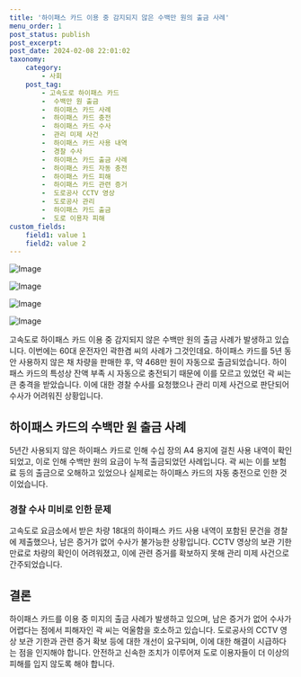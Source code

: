 ```yaml
---
title: '하이패스 카드 이용 중 감지되지 않은 수백만 원의 출금 사례'
menu_order: 1
post_status: publish
post_excerpt: 
post_date: 2024-02-08 22:01:02
taxonomy:
    category:
        - 사회
    post_tag:
        - 고속도로 하이패스 카드
        -  수백만 원 출금
        -  하이패스 카드 사례
        -  하이패스 카드 충전
        -  하이패스 카드 수사
        -  관리 미제 사건
        -  하이패스 카드 사용 내역
        -  경찰 수사
        -  하이패스 카드 출금 사례
        -  하이패스 카드 자동 충전
        -  하이패스 카드 피해
        -  하이패스 카드 관련 증거
        -  도로공사 CCTV 영상
        -  도로공사 관리
        -  하이패스 카드 출금
        -  도로 이용자 피해
custom_fields:
    field1: value 1
    field2: value 2
---
```


![Image](https://imgnews.pstatic.net/image/056/2024/02/08/0011658942_001_20240208180306382.jpg?type=w647)

![Image](https://imgnews.pstatic.net/image/056/2024/02/08/0011658942_002_20240208180306439.jpg?type=w647)

![Image](https://imgnews.pstatic.net/image/056/2024/02/08/0011658942_003_20240208180306486.jpg?type=w647)

![Image](https://imgnews.pstatic.net/image/056/2024/02/08/0011658942_004_20240208180306533.jpg?type=w647)

고속도로 하이패스 카드 이용 중 감지되지 않은 수백만 원의 출금 사례가 발생하고 있습니다. 이번에는 60대 운전자인 곽한겸 씨의 사례가 그것인데요. 하이패스 카드를 5년 동안 사용하지 않은 채 차량을 판매한 후, 약 468만 원이 자동으로 출금되었습니다. 하이패스 카드의 특성상 잔액 부족 시 자동으로 충전되기 때문에 이를 모르고 있었던 곽 씨는 큰 충격을 받았습니다. 이에 대한 경찰 수사를 요청했으나 관리 미제 사건으로 판단되어 수사가 어려워진 상황입니다.
## 하이패스 카드의 수백만 원 출금 사례
5년간 사용되지 않은 하이패스 카드로 인해 수십 장의 A4 용지에 걸친 사용 내역이 확인되었고, 이로 인해 수백만 원의 요금이 누적 출금되었던 사례입니다. 곽 씨는 이를 보험료 등의 출금으로 오해하고 있었으나 실제로는 하이패스 카드의 자동 충전으로 인한 것이었습니다.
### 경찰 수사 미비로 인한 문제
고속도로 요금소에서 받은 차량 18대의 하이패스 카드 사용 내역이 포함된 문건을 경찰에 제출했으나, 남은 증거가 없어 수사가 불가능한 상황입니다. CCTV 영상의 보관 기한 만료로 차량의 확인이 어려워졌고, 이에 관련 증거를 확보하지 못해 관리 미제 사건으로 간주되었습니다.
## 결론
하이패스 카드를 이용 중 미지의 출금 사례가 발생하고 있으며, 남은 증거가 없어 수사가 어렵다는 점에서 피해자인 곽 씨는 억울함을 호소하고 있습니다. 도로공사의 CCTV 영상 보관 기한과 관련 증거 확보 등에 대한 개선이 요구되며, 이에 대한 해결이 시급하다는 점을 인지해야 합니다. 안전하고 신속한 조치가 이루어져 도로 이용자들이 더 이상의 피해를 입지 않도록 해야 합니다.
